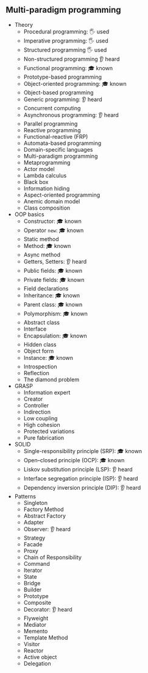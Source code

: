## Multi-paradigm programming

- Theory
  - Procedural programming: 🖐️ used
  - Imperative programming: 🖐️ used
  - Structured programming 🖐️ used
  - Non-structured programming 👂 heard
  - Functional programming: 🎓 known
  - Prototype-based programming
  - Object-oriented programming: 🎓 known
  - Object-based programming
  - Generic programming: 👂 heard
  - Concurrent computing
  - Asynchronous programming: 👂 heard
  - Parallel programming
  - Reactive programming
  - Functional-reactive (FRP)
  - Automata-based programming
  - Domain-specific languages
  - Multi-paradigm programming
  - Metaprogramming
  - Actor model
  - Lambda calculus
  - Black box
  - Information hiding
  - Aspect-oriented programming
  - Anemic domain model
  - Class composition
- OOP basics
  - Constructor: 🎓 known
  - Operator `new`: 🎓 known
  - Static method
  - Method: 🎓 known
  - Async method
  - Getters, Setters: 👂 heard
  - Public fields: 🎓 known
  - Private fields: 🎓 known
  - Field declarations
  - Inheritance: 🎓 known
  - Parent class: 🎓 known
  - Polymorphism: 🎓 known
  - Abstract class
  - Interface
  - Encapsulation: 🎓 known
  - Hidden class
  - Object form
  - Instance: 🎓 known
  - Introspection
  - Reflection
  - The diamond problem
- GRASP
  - Information expert
  - Creator
  - Controller
  - Indirection
  - Low coupling
  - High cohesion
  - Protected variations
  - Pure fabrication
- SOLID
  - Single-responsibility principle (SRP): 🎓 known
  - Open–closed principle (OCP): 🎓 known
  - Liskov substitution principle (LSP): 👂 heard
  - Interface segregation principle (ISP): 👂 heard
  - Dependency inversion principle (DIP): 👂 heard
- Patterns
  - Singleton
  - Factory Method
  - Abstract Factory
  - Adapter
  - Observer: 👂 heard
  - Strategy
  - Facade
  - Proxy
  - Chain of Responsibility
  - Command
  - Iterator
  - State
  - Bridge
  - Builder
  - Prototype
  - Composite
  - Decorator: 👂 heard
  - Flyweight
  - Mediator
  - Memento
  - Template Method
  - Visitor
  - Reactor
  - Active object
  - Delegation
